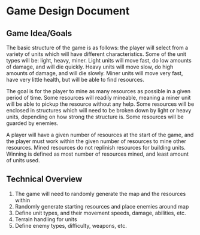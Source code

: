 Game Design Document
======

## Game Idea/Goals
The basic structure of the game is as follows: the player will select from a variety of units which will have different characteristics. Some of the unit types will be: light, heavy, miner. Light units will move fast, do low amounts of damage, and will die quickly. Heavy units will move slow, do high amounts of damage, and will die slowly. Miner units will move very fast, have very little health, but will be able to find resources.


The goal is for the player to mine as many resources as possible in a given period of time. Some resources will readily mineable, meaning a miner unit will be able to pickup the resource without any help. Some resources will be enclosed in structures which will need to be broken down by light or heavy units, depending on how strong the structure is. Some resources will be guarded by enemies. 

A player will have a given number of resources at the start of the game, and the player must work within the given number of resources to mine other resources. Mined resources do not replinish resources for building units. Winning is defined as most number of resources mined, and least amount of units used.

## Technical Overview
1. The game will need to randomly generate the map and the resources within
2. Randomly generate starting resources and place enemies around map
3. Define unit types, and their movement speeds, damage, abilities, etc.
4. Terrain handling for units
5. Define enemy types, difficulty, weapons, etc.